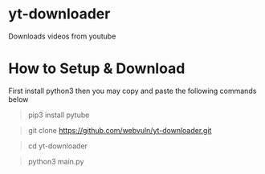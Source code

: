 # yt-downloader
Downloads videos from youtube


# How to Setup & Download
First install python3 then you may copy and paste the following commands below
> pip3 install pytube

>git clone https://github.com/webvuln/yt-downloader.git

> cd yt-downloader

> python3 main.py
